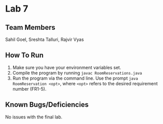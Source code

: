 # Lab 7

## Team Members

Sahil Goel, Sreshta Talluri, Rajvir Vyas

## How To Run

1. Make sure you have your environment variables set.
2. Compile the program by running ```javac RoomReservations.java```
3. Run the program via the command line. Use the prompt ```java RoomReservation <opt>```, where ```<opt>``` refers to the desired requirement number (FR1-5). 

## Known Bugs/Deficiencies

No issues with the final lab.